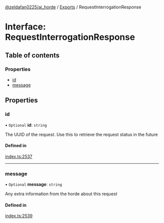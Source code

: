 [@zeldafan0225/ai_horde](../README.md) / [Exports](../modules.md) / RequestInterrogationResponse

# Interface: RequestInterrogationResponse

## Table of contents

### Properties

- [id](RequestInterrogationResponse.md#id)
- [message](RequestInterrogationResponse.md#message)

## Properties

### id

• `Optional` **id**: `string`

The UUID of the request. Use this to retrieve the request status in the future

#### Defined in

[index.ts:2537](https://github.com/ZeldaFan0225/ai_horde/blob/1d5fbc0/index.ts#L2537)

___

### message

• `Optional` **message**: `string`

Any extra information from the horde about this request

#### Defined in

[index.ts:2539](https://github.com/ZeldaFan0225/ai_horde/blob/1d5fbc0/index.ts#L2539)
